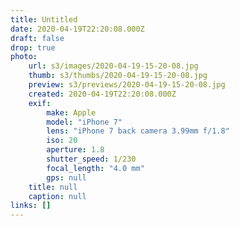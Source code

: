 ```yaml
---
title: Untitled
date: 2020-04-19T22:20:08.000Z
draft: false
drop: true
photo:
    url: s3/images/2020-04-19-15-20-08.jpg
    thumb: s3/thumbs/2020-04-19-15-20-08.jpg
    preview: s3/previews/2020-04-19-15-20-08.jpg
    created: 2020-04-19T22:20:08.000Z
    exif:
        make: Apple
        model: "iPhone 7"
        lens: "iPhone 7 back camera 3.99mm f/1.8"
        iso: 20
        aperture: 1.8
        shutter_speed: 1/230
        focal_length: "4.0 mm"
        gps: null
    title: null
    caption: null
links: []
---
```

